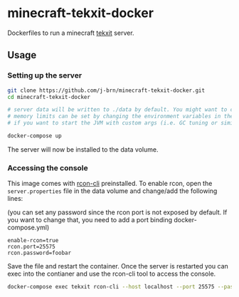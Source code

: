 # minecraft-tekxit-docker

Dockerfiles to run a minecraft [tekxit](https://www.technicpack.net/modpack/tekxit-3-official-1122.1253751) server.

## Usage

### Setting up the server

```sh
git clone https://github.com/j-brn/minecraft-tekxit-docker.git
cd minecraft-tekxit-docker

# server data will be written to ./data by default. You might want to change the volume before you continue.
# memory limits can be set by changing the environment variables in the compose file.
# if you want to start the JVM with custom args (i.e. GC tuning or similar) you can add them using the JAVA_ADDTIONAL_ARGS environment variable.

docker-compose up
```

The server will now be installed to the data volume. 

### Accessing the console

This image comes with [rcon-cli](https://github.com/itzg/rcon-cli) preinstalled. To enable rcon, open the `server.properties` file in the data
volume and change/add the following lines:

(you can set any password since the rcon port is not exposed by default. If you want to change that, you need to add a port binding docker-compose.yml)

```
enable-rcon=true
rcon.port=25575
rcon.password=foobar
```

Save the file and restart the container. Once the server is restarted you can exec into the contianer and use the rcon-cli tool to access the console.

```sh
docker-compose exec tekxit rcon-cli --host localhost --port 25575 --password foobar
```
